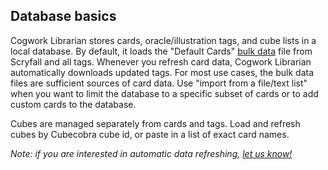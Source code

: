 ## Database basics

Cogwork Librarian stores cards, oracle/illustration tags, and cube lists in a local database.
By default, it loads the "Default Cards" [bulk data](https://scryfall.com/docs/api/bulk-data) file from Scryfall
and all tags. Whenever you refresh card data, Cogwork Librarian automatically downloads updated tags.
For most use cases, the bulk data files are sufficient sources of card data.
Use "import from a file/text list" when you want to limit the database to a specific subset of cards or to
add custom cards to the database.

Cubes are managed separately from cards and tags. Load and refresh cubes by Cubecobra cube id,
or paste in a list of exact card names.

_Note: if you are interested in automatic data refreshing, [let us know!]()_
